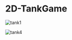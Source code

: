 # 2D-TankGame

![tank1](https://user-images.githubusercontent.com/32792243/85446637-5c39b480-b59d-11ea-812a-12bdb3e18875.PNG)

![tank4](https://user-images.githubusercontent.com/32792243/85446727-81c6be00-b59d-11ea-9c2f-a82052c9a04d.PNG)
